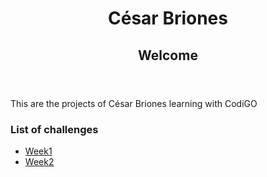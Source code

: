 <html lang="en">
<head>
    <meta charset="UTF-8">
    <meta http-equiv="X-UA-Compatible" content="IE=edge">
    <meta name="viewport" content="width=device-width, initial-scale=1.0">
    <title>CodiGO-César Briones</title>
</head>
<body>
    <header>
        <h1>
            César Briones
        </h1>
        <h2 id="welcome">
            Welcome
        </h2>
    </header>
    <p>This are the projects of César Briones learning with CodiGO</p>
    <h3 id="list">List of challenges</h3>
    <nav>
        <ul>
            <li><a href="/Me-CodiGO/Week1/index.html">Week1</a><br></li>
            <li><a href="/Me-CodiGO/Week2/index.html">Week2</a><br></li>
            <!-- <li><a href="/Me-CodiGO/Week3/index.html">Week3</a><br></li>
            <li><a href="/Me-CodiGO/Week4/index.html">Week4</a><br></li>
            <li><a href="/Me-CodiGO/Week5/index.html">Week5</a><br></li> -->
            <!-- <li><a href="/Me-CodiGO/Week1/index.html"></a><br></li>
            <li><a href="/Me-CodiGO/Week1/index.html"></a><br></li>
            <li><a href="/Me-CodiGO/Week1/index.html"></a><br></li>
            <li><a href="/Me-CodiGO/Week1/index.html"></a><br></li>
            <li><a href="/Me-CodiGO/Week1/index.html"></a><br></li>
            <li><a href="/Me-CodiGO/Week1/index.html"></a><br></li>
            <li><a href="/Me-CodiGO/Week1/index.html"></a><br></li>
            <li><a href="/Me-CodiGO/Week1/index.html"></a><br></li>
            <li><a href="/Me-CodiGO/Week1/index.html"></a><br></li>
            <li><a href="/Me-CodiGO/Week1/index.html"></a><br></li> -->
        </ul>
    </nav>
</body>
</html>